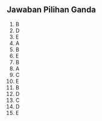 ## Jawaban Pilihan Ganda
1. B
2. D
3. E
4. A
5. B
6. E
7. B
8. A
9. C
10. E
11. B
12. D
13. C
14. D
15. E